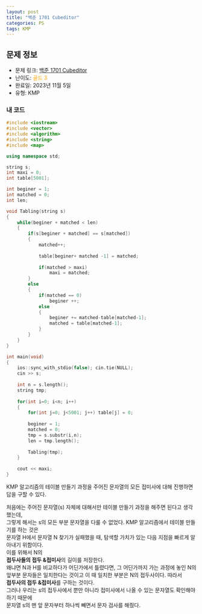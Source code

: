 ```yaml
---
layout: post
title: "백준 1701 Cubeditor"
categories: PS
tags: KMP
---
```


## 문제 정보
- 문제 링크: [백준 1701 Cubeditor](https://www.acmicpc.net/problem/1701)
- 난이도: <span style="color:#FFA500">골드 3</span>
- 완료일: 2023년 11월 5일
- 유형: KMP

### 내 코드

```C++
#include <iostream>
#include <vector>
#include <algorithm>
#include <string>
#include <map>

using namespace std;

string s;
int maxi = 0;
int table[5001];

int beginer = 1;
int matched = 0;
int len;

void Tabling(string s)
{	
	while(beginer + matched < len)
	{
		if(s[beginer + matched] == s[matched])
		{
			matched++;
			
			table[beginer+ matched -1] = matched;
			
			if(matched > maxi)
				maxi = matched;
		}
		else
		{
			if(matched == 0)
				beginer ++;
			else
			{
				beginer += matched-table[matched-1];
				matched = table[matched-1];
			}
		}
	}
}

int main(void)
{
	ios::sync_with_stdio(false); cin.tie(NULL);
	cin >> s;
	
	int n = s.length();
	string tmp;
	
	for(int i=0; i<n; i++)
	{
		for(int j=0; j<5001; j++) table[j] = 0;
		
		beginer = 1;
		matched = 0;
		tmp = s.substr(i,n);
		len = tmp.length();
		
		Tabling(tmp);
	}
	
	cout << maxi;
}
```

KMP 알고리즘의 테이블 만들기 과정을 주어진 문자열의 모든 접미사에 대해 진행하면 답을 구할 수 있다.

처음에는 주어진 문자열(s) 자체에 대해서만 테이블 만들기 과정을 해주면 된다고 생각했는데,   
그렇게 해서는 s의 모든 부분 문자열을 다룰 수 없었다. KMP 알고리즘에서 테이블 만들기를 하는 것은  
문자열 H에서 문자열 N 찾기가 실패했을 때, 탐색할 가치가 있는 다음 지점을 빠르게 알아내기 위함이다.  
이를 위해서 N의   
**접두사들의 접두 &접미사**의 길이를 저장한다.   
왜냐면 N과 H를 비교하다가 어딘가에서 틀렸다면, 그 어딘가까지 가는 과정에 놓인 N의 앞부분 문자들은 일치한다는 것이고 이 때 일치한 부분은 N의 접두사이다. 따라서   
**접두사의 접두 &접미사**를 구하는 것이다.  
그러나 우리는 s의 접두사에서 뿐만 아니라 접미사에서 나올 수 있는 문자열도 확인해야 하기 때문에  
문자열 s의 맨 앞 문자부터 하나씩 빼면서 문자 검사를 해줬다.  

